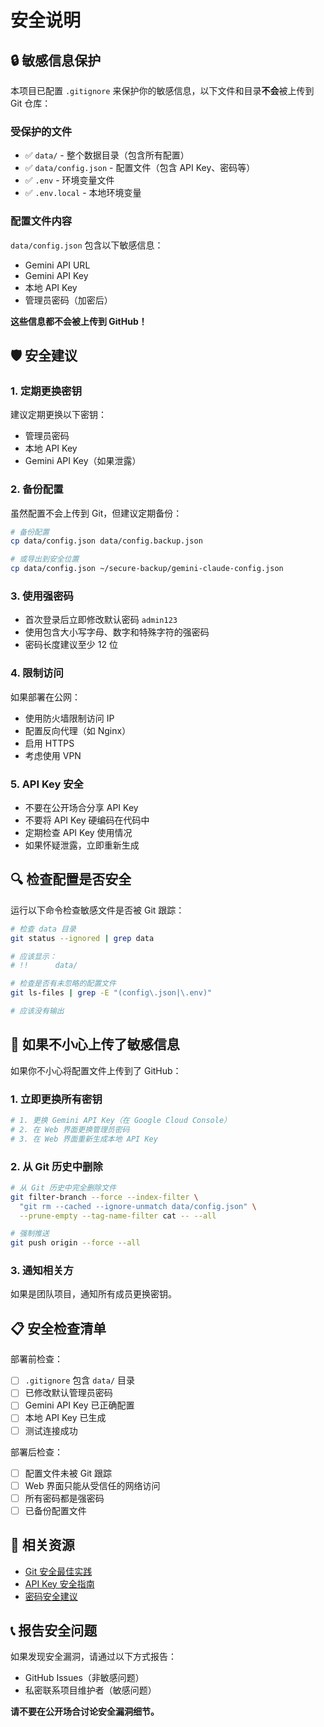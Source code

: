 # 安全说明

## 🔒 敏感信息保护

本项目已配置 `.gitignore` 来保护你的敏感信息，以下文件和目录**不会**被上传到 Git 仓库：

### 受保护的文件

- ✅ `data/` - 整个数据目录（包含所有配置）
- ✅ `data/config.json` - 配置文件（包含 API Key、密码等）
- ✅ `.env` - 环境变量文件
- ✅ `.env.local` - 本地环境变量

### 配置文件内容

`data/config.json` 包含以下敏感信息：
- Gemini API URL
- Gemini API Key
- 本地 API Key
- 管理员密码（加密后）

**这些信息都不会被上传到 GitHub！**

## 🛡️ 安全建议

### 1. 定期更换密钥

建议定期更换以下密钥：
- 管理员密码
- 本地 API Key
- Gemini API Key（如果泄露）

### 2. 备份配置

虽然配置不会上传到 Git，但建议定期备份：

```bash
# 备份配置
cp data/config.json data/config.backup.json

# 或导出到安全位置
cp data/config.json ~/secure-backup/gemini-claude-config.json
```

### 3. 使用强密码

- 首次登录后立即修改默认密码 `admin123`
- 使用包含大小写字母、数字和特殊字符的强密码
- 密码长度建议至少 12 位

### 4. 限制访问

如果部署在公网：
- 使用防火墙限制访问 IP
- 配置反向代理（如 Nginx）
- 启用 HTTPS
- 考虑使用 VPN

### 5. API Key 安全

- 不要在公开场合分享 API Key
- 不要将 API Key 硬编码在代码中
- 定期检查 API Key 使用情况
- 如果怀疑泄露，立即重新生成

## 🔍 检查配置是否安全

运行以下命令检查敏感文件是否被 Git 跟踪：

```bash
# 检查 data 目录
git status --ignored | grep data

# 应该显示：
# !!      data/

# 检查是否有未忽略的配置文件
git ls-files | grep -E "(config\.json|\.env)"

# 应该没有输出
```

## 🚨 如果不小心上传了敏感信息

如果你不小心将配置文件上传到了 GitHub：

### 1. 立即更换所有密钥

```bash
# 1. 更换 Gemini API Key（在 Google Cloud Console）
# 2. 在 Web 界面更换管理员密码
# 3. 在 Web 界面重新生成本地 API Key
```

### 2. 从 Git 历史中删除

```bash
# 从 Git 历史中完全删除文件
git filter-branch --force --index-filter \
  "git rm --cached --ignore-unmatch data/config.json" \
  --prune-empty --tag-name-filter cat -- --all

# 强制推送
git push origin --force --all
```

### 3. 通知相关方

如果是团队项目，通知所有成员更换密钥。

## 📋 安全检查清单

部署前检查：

- [ ] `.gitignore` 包含 `data/` 目录
- [ ] 已修改默认管理员密码
- [ ] Gemini API Key 已正确配置
- [ ] 本地 API Key 已生成
- [ ] 测试连接成功

部署后检查：

- [ ] 配置文件未被 Git 跟踪
- [ ] Web 界面只能从受信任的网络访问
- [ ] 所有密码都是强密码
- [ ] 已备份配置文件

## 🔗 相关资源

- [Git 安全最佳实践](https://docs.github.com/en/code-security)
- [API Key 安全指南](https://cloud.google.com/docs/authentication/api-keys)
- [密码安全建议](https://www.nist.gov/password-guidelines)

## 📞 报告安全问题

如果发现安全漏洞，请通过以下方式报告：

- GitHub Issues（非敏感问题）
- 私密联系项目维护者（敏感问题）

**请不要在公开场合讨论安全漏洞细节。**
